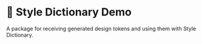 # 🎨 Style Dictionary Demo

A package for receiving generated design tokens and using them with Style Dictionary.
